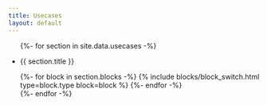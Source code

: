 ```yaml
---
title: Usecases
layout: default
---
```

<div class="pt2">

  <ul>
    {%- for section in site.data.usecases -%}
      <li class="clearfix founders-grotesk color-gray pt2" data-section id="{{ section.target_id }}">
        <div class="col py1 col-12 lg:col-3 lg:py0">
          <p class="font-size-xs uppercase color-gray">
            {{ section.title }}
        </p>
        </div>
        <div class="col col-12 lg:col-9">
          {%- for block in section.blocks -%}
              {% include blocks/block_switch.html type=block.type block=block %}
          {%- endfor -%}
        </div>
      </li>
    {%- endfor -%}
  </ul>

</div>
